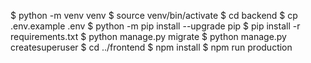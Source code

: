 $ python -m venv venv
$ source venv/bin/activate
$ cd backend
$ cp .env.example .env
$ python -m pip install --upgrade pip
$ pip install -r requirements.txt
$ python manage.py migrate
$ python manage.py createsuperuser
$ cd ../frontend
$ npm install
$ npm run production
